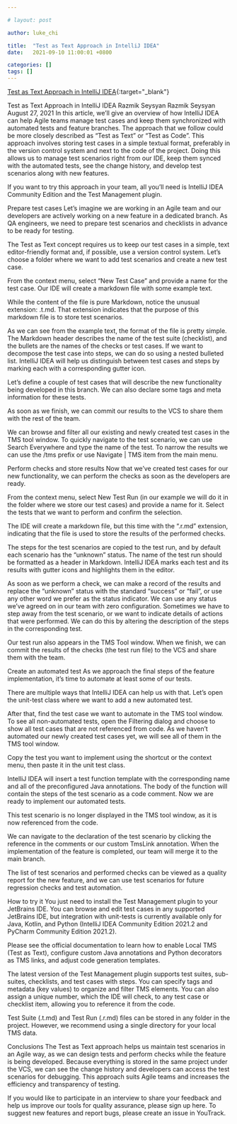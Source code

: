 ```yaml
---

# layout: post

author: luke_chi

title:  "Test as Text Approach in IntelliJ IDEA"
date:   2021-09-10 11:00:01 +0800

categories: []
tags: []
---
```


[Test as Text Approach in IntelliJ IDEA](https://blog.jetbrains.com/qa/2021/08/test-as-text-approach-in-intellij-idea/){:target="_blank"}

Test as Text Approach in IntelliJ IDEA Razmik Seysyan Razmik Seysyan August 27, 2021 In this article, we’ll give an
overview of how IntelliJ IDEA can help Agile teams manage test cases and keep them synchronized with automated tests and
feature branches. The approach that we follow could be more closely described as “Test as Text” or “Test as Code”. This
approach involves storing test cases in a simple textual format, preferably in the version control system and next to
the code of the project. Doing this allows us to manage test scenarios right from our IDE, keep them synced with the
automated tests, see the change history, and develop test scenarios along with new features.

If you want to try this approach in your team, all you’ll need is IntelliJ IDEA Community Edition and the Test
Management plugin.

Prepare test cases Let’s imagine we are working in an Agile team and our developers are actively working on a new
feature in a dedicated branch. As QA engineers, we need to prepare test scenarios and checklists in advance to be ready
for testing.

The Test as Text concept requires us to keep our test cases in a simple, text editor-friendly format and, if possible,
use a version control system. Let’s choose a folder where we want to add test scenarios and create a new test case.

From the context menu, select “New Test Case” and provide a name for the test case. Our IDE will create a markdown file
with some example text.

While the content of the file is pure Markdown, notice the unusual extension: .t.md. That extension indicates that the
purpose of this markdown file is to store test scenarios.

As we can see from the example text, the format of the file is pretty simple. The Markdown header describes the name of
the test suite (checklist), and the bullets are the names of the checks or test cases. If we want to decompose the test
case into steps, we can do so using a nested bulleted list. IntelliJ IDEA will help us distinguish between test cases
and steps by marking each with a corresponding gutter icon.

Let’s define a couple of test cases that will describe the new functionality being developed in this branch. We can also
declare some tags and meta information for these tests.

As soon as we finish, we can commit our results to the VCS to share them with the rest of the team.

We can browse and filter all our existing and newly created test cases in the TMS tool window. To quickly navigate to
the test scenario, we can use Search Everywhere and type the name of the test. To narrow the results we can use the /tms
prefix or use Navigate | TMS item from the main menu.

Perform checks and store results Now that we’ve created test cases for our new functionality, we can perform the checks
as soon as the developers are ready.

From the context menu, select New Test Run (in our example we will do it in the folder where we store our test cases)
and provide a name for it. Select the tests that we want to perform and confirm the selection.

The IDE will create a markdown file, but this time with the “.r.md” extension, indicating that the file is used to store
the results of the performed checks.

The steps for the test scenarios are copied to the test run, and by default each scenario has the “unknown” status. The
name of the test run should be formatted as a header in Markdown. IntelliJ IDEA marks each test and its results with
gutter icons and highlights them in the editor.

As soon as we perform a check, we can make a record of the results and replace the “unknown” status with the standard
“success” or “fail”, or use any other word we prefer as the status indicator. We can use any status we’ve agreed on in
our team with zero configuration. Sometimes we have to step away from the test scenario, or we want to indicate details
of actions that were performed. We can do this by altering the description of the steps in the corresponding test.

Our test run also appears in the TMS Tool window. When we finish, we can commit the results of the checks (the test run
file) to the VCS and share them with the team.

Create an automated test As we approach the final steps of the feature implementation, it’s time to automate at least
some of our tests.

There are multiple ways that IntelliJ IDEA can help us with that. Let’s open the unit-test class where we want to add a
new automated test.

After that, find the test case we want to automate in the TMS tool window. To see all non-automated tests, open the
Filtering dialog and choose to show all test cases that are not referenced from code. As we haven’t automated our newly
created test cases yet, we will see all of them in the TMS tool window.

Copy the test you want to implement using the shortcut or the context menu, then paste it in the unit test class.

IntelliJ IDEA will insert a test function template with the corresponding name and all of the preconfigured Java
annotations. The body of the function will contain the steps of the test scenario as a code comment. Now we are ready to
implement our automated tests.

This test scenario is no longer displayed in the TMS tool window, as it is now referenced from the code.

We can navigate to the declaration of the test scenario by clicking the reference in the comments or our custom TmsLink
annotation. When the implementation of the feature is completed, our team will merge it to the main branch.

The list of test scenarios and performed checks can be viewed as a quality report for the new feature, and we can use
test scenarios for future regression checks and test automation.

How to try it You just need to install the Test Management plugin to your JetBrains IDE. You can browse and edit test
cases in any supported JetBrains IDE, but integration with unit-tests is currently available only for Java, Kotlin, and
Python (IntelliJ IDEA Community Edition 2021.2 and PyCharm Community Edition 2021.2).

Please see the official documentation to learn how to enable Local TMS (Test as Text), configure custom Java annotations
and Python decorators as TMS links, and adjust code generation templates.

The latest version of the Test Management plugin supports test suites, sub-suites, checklists, and test cases with
steps. You can specify tags and metadata (key values) to organize and filter TMS elements. You can also assign a unique
number, which the IDE will check, to any test case or checklist item, allowing you to reference it from the code.

Test Suite (.t.md) and Test Run (.r.md) files can be stored in any folder in the project. However, we recommend using a
single directory for your local TMS data.

Conclusions The Test as Text approach helps us maintain test scenarios in an Agile way, as we can design tests and
perform checks while the feature is being developed. Because everything is stored in the same project under the VCS, we
can see the change history and developers can access the test scenarios for debugging. This approach suits Agile teams
and increases the efficiency and transparency of testing.

If you would like to participate in an interview to share your feedback and help us improve our tools for quality
assurance, please sign up here. To suggest new features and report bugs, please create an issue in YouTrack.

